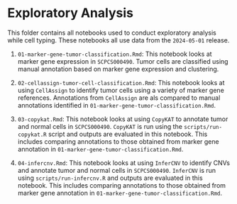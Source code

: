 # Exploratory Analysis

This folder contains all notebooks used to conduct exploratory analysis while cell typing.
These notebooks all use data from the `2024-05-01` release.

1. `01-marker-gene-tumor-classification.Rmd`: This notebook looks at marker gene expression in `SCPCS000490`.
Tumor cells are classified using manual annotation based on marker gene expression and clustering.

2. `02-cellassign-tumor-cell-classification.Rmd`: This notebook looks at using `CellAssign` to identify tumor cells using a variety of marker gene references.
Annotations from `CellAssign` are als compared to manual annotations identified in `01-marker-gene-tumor-classification.Rmd`.

3. `03-copykat.Rmd`: This notebook looks at using `CopyKAT` to annotate tumor and normal cells in `SCPCS000490`.
`CopyKAT` is run using the `scripts/run-copykat.R` script and outputs are evaluated in this notebook.
This includes comparing annotations to those obtained from marker gene annotation in `01-marker-gene-tumor-classification.Rmd`.

4. `04-infercnv.Rmd`: This notebook looks at using `InferCNV` to identify CNVs and annotate tumor and normal cells in `SCPCS000490`.
`InferCNV` is run using `scripts/run-infercnv.R` and outputs are evaluated in this notebook.
This includes comparing annotations to those obtained from marker gene annotation in `01-marker-gene-tumor-classification.Rmd`.
